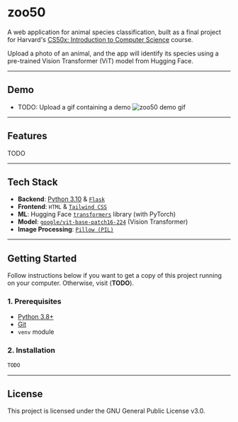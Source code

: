 # zoo50

A web application for animal species classification, built as a final project for Harvard's [CS50x: Introduction to Computer Science](https://cs50.harvard.edu/x/) course.

Upload a photo of an animal, and the app will identify its species using a pre-trained Vision Transformer (ViT) model from Hugging Face.

---

## Demo

- TODO: Upload a gif containing a demo
![zoo50 demo gif](assets/demo.gif)

---

## Features

TODO

---

## Tech Stack

* **Backend**: [Python 3.10](https://www.python.org/) & [`Flask`](https://flask.palletsprojects.com/en/stable/)
* **Frontend**: `HTML` & [`Tailwind CSS`](https://tailwindcss.com/)
* **ML**: Hugging Face [`transformers`](https://huggingface.co/docs/transformers/installation) library (with PyTorch)
* **Model**: [`google/vit-base-patch16-224`](https://huggingface.co/google/vit-base-patch16-224) (Vision Transformer)
* **Image Processing**: [`Pillow (PIL)`](https://pillow.readthedocs.io/en/stable/)

---

## Getting Started

Follow instructions below if you want to get a copy of this project running on your computer. Otherwise, visit (**TODO**).

### 1. Prerequisites

* [Python 3.8+](https://www.python.org/downloads/)
* [Git](https://git-scm.com/install/)
* `venv` module

### 2. Installation

```bash
TODO
```

---

## License

This project is licensed under the GNU General Public License v3.0.
